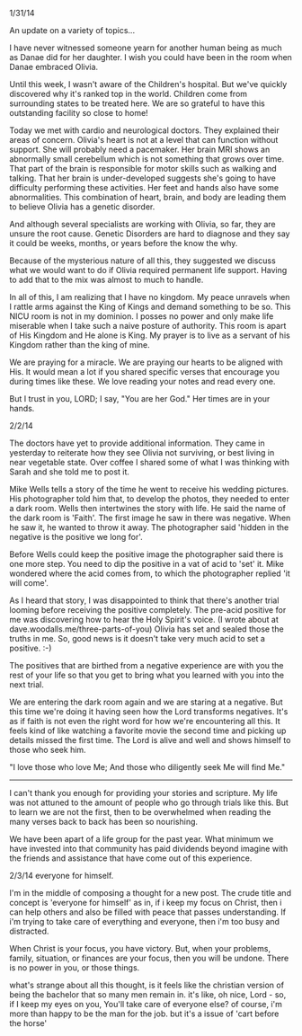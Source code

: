 1/31/14

An update on a variety of topics...

I have never witnessed someone yearn for another human being as much as Danae did for her daughter. I wish you could have been in the room when Danae embraced Olivia.

Until this week, I wasn't aware of the Children's hospital. But we've quickly discovered why it's ranked top in the world. Children come from surrounding states to be treated here. We are so grateful to have this outstanding facility so close to home!

Today we met with cardio and neurological doctors. They explained their areas of concern. Olivia's heart is not at a level that can function without support. She will probably need a pacemaker. Her brain MRI shows an abnormally small cerebellum which is not something that grows over time. That part of the brain is responsible for motor skills such as walking and talking. That her brain is under-developed suggests she's going to have difficulty performing these activities. Her feet and hands also have some abnormalities. This combination of heart, brain, and body are leading them to believe Olivia has a genetic disorder.

And although several specialists are working with Olivia, so far, they are unsure the root cause. Genetic Disorders are hard to diagnose and they say it could be weeks, months, or years before the know the why.

Because of the mysterious nature of all this, they suggested we discuss what we would want to do if Olivia required permanent life support. Having to add that to the mix was almost to much to handle.

In all of this, I am realizing that I have no kingdom. My peace unravels when I rattle arms against the King of Kings and demand something to be so. This NICU room is not in my dominion. I posses no power and only make life miserable when I take such a naive posture of authority. This room is apart of His Kingdom and He alone is King. My prayer is to live as a servant of his Kingdom rather than the king of mine.

We are praying for a miracle. We are praying our hearts to be aligned with His. It would mean a lot if you shared specific verses that encourage you during times like these. We love reading your notes and read every one.

But I trust in you, LORD; I say, "You are her God." Her times are in your hands.

2/2/14

The doctors have yet to provide additional information. They came in yesterday to reiterate how they see Olivia not surviving, or best living in near vegetable state. Over coffee I shared some of what I was thinking with Sarah and she told me to post it.

Mike Wells tells a story of the time he went to receive his wedding pictures. His photographer told him that, to develop the photos, they needed to enter a dark room. Wells then intertwines the story with life. He said the name of the dark room is 'Faith'. The first image he saw in there was negative. When he saw it, he wanted to throw it away. The photographer said 'hidden in the negative is the positive we long for'.

Before Wells could keep the positive image the photographer said there is one more step. You need to dip the positive in a vat of acid to 'set' it. Mike wondered where the acid comes from, to which the photographer replied 'it will come'.

As I heard that story, I was disappointed to think that there's another trial looming before receiving the positive completely. The pre-acid positive for me was discovering how to hear the Holy Spirit's voice. (I wrote about at dave.woodalls.me/three-parts-of-you) Olivia has set and sealed those the truths in me. So, good news is it doesn't take very much acid to set a positive. :-)

The positives that are birthed from a negative experience are with you the rest of your life so that you get to bring what you learned with you into the next trial.

We are entering the dark room again and we are staring at a negative. But this time we're doing it having seen how the Lord transforms negatives. It's as if faith is not even the right word for how we're encountering all this. It feels kind of like watching a favorite movie the second time and picking up details missed the first time. The Lord is alive and well and shows himself to those who seek him.

"I love those who love Me; And those who diligently seek Me will find Me."

---------

I can't thank you enough for providing your stories and scripture. My life was not attuned to the amount of people who go through trials like this. But to learn we are not the first, then to be overwhelmed when reading the many verses back to back has been so nourishing.

We have been apart of a life group for the past year. What minimum we have invested into that community has paid dividends beyond imagine with the friends and assistance that have come out of this experience.


2/3/14
everyone for himself.

I'm in the middle of composing a thought for a new post. The crude title and concept is 'everyone for himself'
as in, if i keep my focus on Christ, then i can help others and also be filled with peace that passes understanding. If i'm trying to take care of everything and everyone, then i'm too busy and distracted.

When Christ is your focus, you have victory. But, when your problems, family, situation, or finances are your focus, then you will be undone. There is no power in you, or those things.

what's strange about all this thought, is it feels like the christian version of being the bachelor that so many men remain in. it's like, oh nice, Lord - so, if I keep my eyes on you, You'll take care of everyone else?
of course, i'm more than happy to be the man for the job. but it's a issue of 'cart before the horse'

